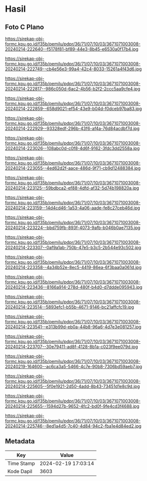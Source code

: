 # Hasil

## Foto C Plano

https://sirekap-obj-formc.kpu.go.id/f35b/pemilu/pdpr/36/71/07/10/03/3671071003008-20240214-222640--f5178f81-bf89-44e3-8b45-e6530a0f17b4.jpg

https://sirekap-obj-formc.kpu.go.id/f35b/pemilu/pdpr/36/71/07/10/03/3671071003008-20240214-222749--cb4e56e3-99a4-42c4-8033-15261a4f43d6.jpg

https://sirekap-obj-formc.kpu.go.id/f35b/pemilu/pdpr/36/71/07/10/03/3671071003008-20240214-222817--986c050d-6ac2-4b56-b2f2-2ccc5aa9cfe4.jpg

https://sirekap-obj-formc.kpu.go.id/f35b/pemilu/pdpr/36/71/07/10/03/3671071003008-20240214-222859--658d9021-ef54-43e9-b04d-f0dceb97ba83.jpg

https://sirekap-obj-formc.kpu.go.id/f35b/pemilu/pdpr/36/71/07/10/03/3671071003008-20240214-222929--93328edf-296b-43f6-af4a-76d84acdbf7d.jpg

https://sirekap-obj-formc.kpu.go.id/f35b/pemilu/pdpr/36/71/07/10/03/3671071003008-20240214-223026--108abc0d-c0f8-4d6f-9162-3fdc3dd2558a.jpg

https://sirekap-obj-formc.kpu.go.id/f35b/pemilu/pdpr/36/71/07/10/03/3671071003008-20240214-223055--4ed62d2f-aace-486d-9f71-cb9d12488384.jpg

https://sirekap-obj-formc.kpu.go.id/f35b/pemilu/pdpr/36/71/07/10/03/3671071003008-20240214-223125--59bdbca2-ef88-4dfd-af32-5d74b198820a.jpg

https://sirekap-obj-formc.kpu.go.id/f35b/pemilu/pdpr/36/71/07/10/03/3671071003008-20240214-223159--14d4cd46-1a53-4a06-aade-fe8c27ceb46d.jpg

https://sirekap-obj-formc.kpu.go.id/f35b/pemilu/pdpr/36/71/07/10/03/3671071003008-20240214-223224--bbd759fb-893f-4073-9afb-b046b0ae7135.jpg

https://sirekap-obj-formc.kpu.go.id/f35b/pemilu/pdpr/36/71/07/10/03/3671071003008-20240214-223307--0af9a1ab-750b-47e5-b3c5-2b544e93c502.jpg

https://sirekap-obj-formc.kpu.go.id/f35b/pemilu/pdpr/36/71/07/10/03/3671071003008-20240214-223358--4a34b52e-8ec5-4419-86ea-6f3baa0a061d.jpg

https://sirekap-obj-formc.kpu.go.id/f35b/pemilu/pdpr/36/71/07/10/03/3671071003008-20240214-223436--8166a914-278d-480f-b4d0-d7ddde095943.jpg

https://sirekap-obj-formc.kpu.go.id/f35b/pemilu/pdpr/36/71/07/10/03/3671071003008-20240214-223514--5893efc1-b55b-4671-9146-bc21affcfc19.jpg

https://sirekap-obj-formc.kpu.go.id/f35b/pemilu/pdpr/36/71/07/10/03/3671071003008-20240214-223541--e313b99d-eb0a-44b8-96a6-4d7e3e081257.jpg

https://sirekap-obj-formc.kpu.go.id/f35b/pemilu/pdpr/36/71/07/10/03/3671071003008-20240214-223707--30e79411-ad8f-4128-8b1a-c023f9ee079d.jpg

https://sirekap-obj-formc.kpu.go.id/f35b/pemilu/pdpr/36/71/07/10/03/3671071003008-20240219-164600--ac6ca3a5-5466-4c7e-90b8-7306bd59aeb7.jpg

https://sirekap-obj-formc.kpu.go.id/f35b/pemilu/pdpr/36/71/07/10/03/3671071003008-20240214-225605--5f0e1921-2d50-4add-8b43-73451d1e8c9d.jpg

https://sirekap-obj-formc.kpu.go.id/f35b/pemilu/pdpr/36/71/07/10/03/3671071003008-20240214-225655--1594d27b-9652-4fc2-bd0f-9fe4cd3f4688.jpg

https://sirekap-obj-formc.kpu.go.id/f35b/pemilu/pdpr/36/71/07/10/03/3671071003008-20240214-225746--8ed1a4d5-7c40-4d84-94c2-fba1e4d84ed2.jpg


## Metadata

| Key        | Value               |
| ---------- | ------------------- |
| Time Stamp | 2024-02-19 17:03:14 |
| Kode Dapil | 3603                |



